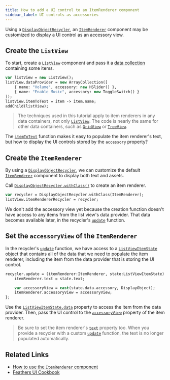 ```yaml
---
title: How to add a UI control to an ItemRenderer component
sidebar_label: UI controls as accessories
---
```


Using a [`DisplayObjectRecycler`](https://api.feathersui.com/current/feathers/utils/DisplayObjectRecycler.html), an [`ItemRenderer`](../item-renderer.md) component may be customized to display a UI control as an accessory view.

## Create the `ListView`

To start, create a [`ListView`](../list-view.md) component and pass it a [data collection](../data-collections.md) containing some items.

```hx
var listView = new ListView();
listView.dataProvider = new ArrayCollection([
    { name: "Volume", accessory: new HSlider() },
    { name: "Enable Music", accessory: new ToggleSwitch() }
]);
listView.itemToText = item -> item.name;
addChild(listView);
```

> The techniques used in this tutorial apply to item renderers in any data containers, not only [`ListView`](../list-view.md). The code is nearly the same for other data containers, such as [`GridView`](../grid-view.md) or [`TreeView`](../tree-view.md).

The [`itemToText`](https://api.feathersui.com/current/feathers/controls/ListView.html#itemToText) function makes it easy to populate the item renderer's text, but how to display the UI controls stored by the `accessory` property?

## Create the `ItemRenderer`

By using a [`DisplayObjectRecycler`](https://api.feathersui.com/current/feathers/utils/DisplayObjectRecycler.html), we can customize the default [`ItemRenderer`](../item-renderer.md) component to display both text and assets.

Call [`DisplayObjectRecycler.withClass()`](https://api.feathersui.com/current/feathers/utils/DisplayObjectRecycler.html#withClass) to create an item renderer.

```hx
var recycler = DisplayObjectRecycler.withClass(ItemRenderer);
listView.itemRendererRecycler = recycler;
```

We don't add the accessory view yet because the creation function doesn't have access to any items from the list view's data provider. That data becomes available later, in the recycler's [`update`](https://api.feathersui.com/current/feathers/utils/DisplayObjectRecycler.html#update) function.

## Set the `accessoryView` of the `ItemRenderer`

In the recycler's [`update`](https://api.feathersui.com/current/feathers/utils/DisplayObjectRecycler.html#update) function, we have access to a [`ListViewItemState`](https://api.feathersui.com/current/feathers/data/ListViewItemState.html) object that contains all of the data that we need to populate the item renderer, including the item from the data provider that is storing the UI control.

```hx
recycler.update = (itemRenderer:ItemRenderer, state:ListViewItemState) -> {
    itemRenderer.text = state.text;

    var accessoryView = cast(state.data.accessory, DisplayObject);
    itemRenderer.accessoryView = accessoryView;
};
```

Use the [`ListViewItemState.data`](https://api.feathersui.com/current/feathers/data/ListViewItemState.html#data) property to access the item from the data provider. Then, pass the UI control to the [`accessoryView`](https://api.feathersui.com/current/feathers/controls/dataRenderers/ItemRenderer.html#accessoryView) property of the item renderer.

> Be sure to set the item renderer's [`text`](https://api.feathersui.com/current/feathers/controls/ToggleButton.html#text) property too. When you provide a recycler with a custom [`update`](https://api.feathersui.com/current/feathers/utils/DisplayObjectRecycler.html#update) function, the text is no longer populated automatically.

## Related Links

- [How to use the `ItemRenderer` component](../item-renderer.md)
- [Feathers UI Cookbook](./index.md)

